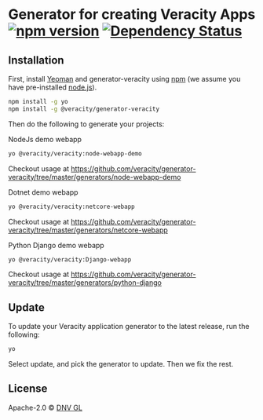 # Generator for creating Veracity Apps [![npm version](https://badge.fury.io/js/%40veracity%2Fgenerator-veracity.svg)](https://badge.fury.io/js/%40veracity%2Fgenerator-veracity) [![Dependency Status][daviddm-image]][daviddm-url]



## Installation

First, install [Yeoman](http://yeoman.io) and generator-veracity using [npm](https://www.npmjs.com/) (we assume you have pre-installed [node.js](https://nodejs.org/)).

```bash
npm install -g yo
npm install -g @veracity/generator-veracity
```

Then do the following to generate your projects:

NodeJs demo webapp
```bash
yo @veracity/veracity:node-webapp-demo
```
Checkout usage at https://github.com/veracity/generator-veracity/tree/master/generators/node-webapp-demo

Dotnet demo webapp
```bash
yo @veracity/veracity:netcore-webapp
```
Checkout usage at https://github.com/veracity/generator-veracity/tree/master/generators/netcore-webapp


Python Django demo webapp
```bash
yo @veracity/veracity:Django-webapp
```
Checkout usage at https://github.com/veracity/generator-veracity/tree/master/generators/python-django

## Update

To update your Veracity application generator to the latest release, run the following:

```bash
yo 
```

Select update, and pick the generator to update. Then we fix the rest.


## License

Apache-2.0 © [DNV GL](https://developer.veracity.com)


[npm-image]: https://badge.fury.io/js/generator-veracity.svg
[npm-url]: https://npmjs.org/package/generator-veracity
[travis-image]: https://travis-ci.org/Veracity/generator-veracity.svg?branch=master
[travis-url]: https://travis-ci.org/Veracity/generator-veracity
[daviddm-image]: https://david-dm.org/Veracity/generator-veracity.svg?theme=shields.io
[daviddm-url]: https://david-dm.org/Veracity/generator-veracity
